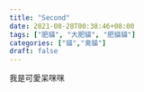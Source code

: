 ```yaml
---
title: "Second"
date: 2021-08-28T00:38:46+08:00
tags: ["肥貓", "大肥貓", "肥貓貓"]
categories: ["貓","臭貓"]
draft: false
---
```


我是可愛呆咪咪